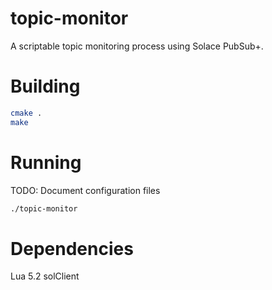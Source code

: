 topic-monitor
=============

A scriptable topic monitoring process using Solace PubSub+.

Building
========
```bash
cmake .
make
```

Running
=======
TODO: Document configuration files

```bash
./topic-monitor
```


Dependencies
============
Lua 5.2
solClient

